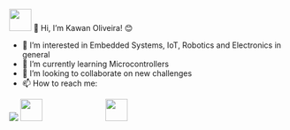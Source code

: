 <img src="https://cdn.jsdelivr.net/gh/devicons/devicon/icons/github/github-original.svg" width="40" height="40" /> 👋 Hi, I’m Kawan Oliveira! 😊

- 👀 I’m interested in Embedded Systems, IoT, Robotics and Electronics in general
- 🌱 I’m currently learning Microcontrollers
- 💞️ I’m looking to collaborate on new challenges
- 📫 How to reach me:
<div>
<a href="https://instagram.com/kaw_yyy" target="_blank"><img loading="lazy" src="https://img.shields.io/badge/-Instagram-%23E4405F?style=for-the-badge&logo=instagram&logoColor=white" target="_blank"></a>

<div class="box">
    <img src="https://cdn.jsdelivr.net/gh/devicons/devicon/icons/arduino/arduino-original.svg" width="40" height="40" />
</div>
<div class="box">
    <img src="https://cdn.jsdelivr.net/gh/devicons/devicon/icons/cplusplus/cplusplus-original.svg" width="40" height="40" />
</div>

<style>
div.box {
	width: 150px;
	display: inline-block;
}







- Learning:
<img src="https://cdn.jsdelivr.net/gh/devicons/devicon/icons/arduino/arduino-original.svg" width="40" height="40" />
<img src="https://cdn.jsdelivr.net/gh/devicons/devicon/icons/cplusplus/cplusplus-original.svg" width="40" height="40" />
<img src="https://cdn.jsdelivr.net/gh/devicons/devicon/icons/git/git-original.svg" width="40" height="40" />
<img src="https://cdn.jsdelivr.net/gh/devicons/devicon/icons/html5/html5-original.svg" width="40" height="40" />
<img src="https://cdn.jsdelivr.net/gh/devicons/devicon/icons/javascript/javascript-original.svg" width="40" height="40" />
<img src="https://cdn.jsdelivr.net/gh/devicons/devicon/icons/react/react-original.svg" width="40" height="40" />
          

<!---
kawanoli/kawanoli is a ✨ special ✨ repository because its `README.md` (this file) appears on your GitHub profile.
You can click the Preview link to take a look at your changes.
--->
